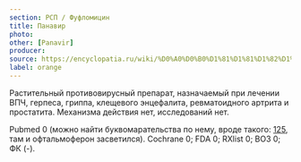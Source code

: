 ```yaml
---
section: РСП / Фуфломицин
title: Панавир
photo:
other: [Panavir]
producer:
source: https://encyclopatia.ru/wiki/%D0%A0%D0%B0%D1%81%D1%81%D1%82%D1%80%D0%B5%D0%BB%D1%8C%D0%BD%D1%8B%D0%B9_%D1%81%D0%BF%D0%B8%D1%81%D0%BE%D0%BA_%D0%BF%D1%80%D0%B5%D0%BF%D0%B0%D1%80%D0%B0%D1%82%D0%BE%D0%B2
label: orange
---
```


Растительный противовирусный препарат, назначаемый при лечении ВПЧ, герпеса, гриппа, клещевого энцефалита, ревматоидного артрита и простатита. Механизма действия нет, исследований нет.

Pubmed 0 (можно найти буквомарательства по нему, вроде такого: [125](http://www.ncbi.nlm.nih.gov/pubmed/26310012), там и офтальмоферон засветился). Cochrane 0; FDA 0; RXlist 0; ВОЗ 0; ФК (-).
